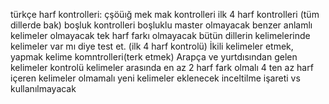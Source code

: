 türkçe harf kontrolleri: çşöüığ
mek mak kontrolleri
ilk 4 harf kontrolleri (tüm dillerde bak)
boşluk kontrolleri
boşluklu master olmayacak
benzer anlamlı kelimeler olmayacak
tek harf farkı olmayacak
bütün dillerin kelimelerinde kelimeler var mı diye test et. (ilk 4 harf kontrolü)
İkili kelimeler etmek, yapmak kelime komntrolleri(terk etmek)
Arapça ve yurtdısından gelen kelimeler kontrolü
kelimeler arasında en az 2 harf fark olmalı
4 ten az harf içeren kelimeler olmamalı
yeni kelimeler eklenecek
inceltilme işareti vs kullanılmayacak
